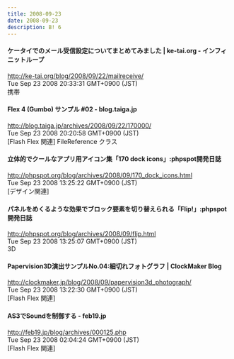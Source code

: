 ```yaml
---
title: 2008-09-23
date: 2008-09-23
description: B! 6
---
```


#### ケータイでのメール受信設定についてまとめてみました | ke-tai.org - インフィニットループ
http://ke-tai.org/blog/2008/09/22/mailreceive/<br>
Tue Sep 23 2008 20:33:31 GMT+0900 (JST)<br>
携帯


####     Flex 4 (Gumbo) サンプル #02 - blog.taiga.jp    
http://blog.taiga.jp/archives/2008/09/22/170000/<br>
Tue Sep 23 2008 20:20:58 GMT+0900 (JST)<br>
[Flash Flex 関連] FileReference クラス


#### 立体的でクールなアプリ用アイコン集「170 dock icons」:phpspot開発日誌
http://phpspot.org/blog/archives/2008/09/170_dock_icons.html<br>
Tue Sep 23 2008 13:25:22 GMT+0900 (JST)<br>
[デザイン関連]


#### パネルをめくるような効果でブロック要素を切り替えられる「Flip!」:phpspot開発日誌
http://phpspot.org/blog/archives/2008/09/flip.html<br>
Tue Sep 23 2008 13:25:07 GMT+0900 (JST)<br>
3D


####   Papervision3D演出サンプルNo.04:細切れフォトグラフ | ClockMaker Blog
http://clockmaker.jp/blog/2008/09/papervision3d_photograph/<br>
Tue Sep 23 2008 13:22:30 GMT+0900 (JST)<br>
[Flash Flex 関連]


#### AS3でSoundを制御する - feb19.jp
http://feb19.jp/blog/archives/000125.php<br>
Tue Sep 23 2008 02:04:24 GMT+0900 (JST)<br>
[Flash Flex 関連]


